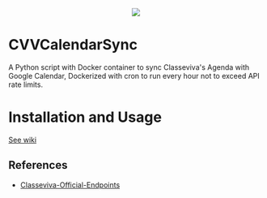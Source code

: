 
<p align="center">
  <img src="https://github.com/LucaCraft89/CVVCalendarSync/blob/main/banner.png?raw=truet"/>
</p>

# CVVCalendarSync

A Python script with Docker container to sync Classeviva's Agenda with Google Calendar, Dockerized with cron to run every hour not to exceed API rate limits.

# Installation and Usage
[See wiki](https://github.com/LucaCraft89/CVVCalendarSync/wiki/Installation)

## References
- [Classeviva-Official-Endpoints](https://github.com/Lioydiano/Classeviva-Official-Endpoints) 
